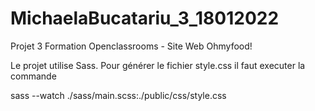 # MichaelaBucatariu_3_18012022
Projet 3 Formation Openclassrooms - Site Web Ohmyfood!

Le projet utilise Sass.
Pour générer le fichier style.css il faut executer la commande

sass --watch ./sass/main.scss:./public/css/style.css